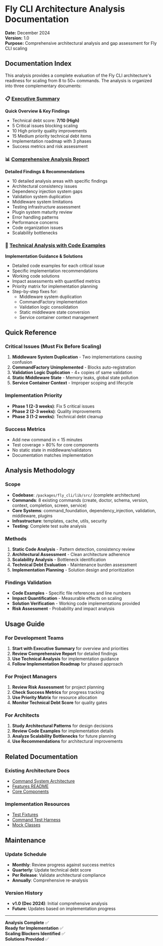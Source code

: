 # Fly CLI Architecture Analysis Documentation

**Date:** December 2024  
**Version:** 1.0  
**Purpose:** Comprehensive architectural analysis and gap assessment for Fly CLI scaling

## Documentation Index

This analysis provides a complete evaluation of the Fly CLI architecture's readiness for scaling from 8 to 50+ commands. The analysis is organized into three complementary documents:

### 📋 [Executive Summary](./architecture-analysis-summary.md)
**Quick Overview & Key Findings**
- Technical debt score: **7/10 (High)**
- 5 Critical issues blocking scaling
- 10 High priority quality improvements
- 15 Medium priority technical debt items
- Implementation roadmap with 3 phases
- Success metrics and risk assessment

### 📊 [Comprehensive Analysis Report](./architecture-analysis-report.md)
**Detailed Findings & Recommendations**
- 10 detailed analysis areas with specific findings
- Architectural consistency issues
- Dependency injection system gaps
- Validation system duplication
- Middleware system limitations
- Testing infrastructure assessment
- Plugin system maturity review
- Error handling patterns
- Performance concerns
- Code organization issues
- Scalability bottlenecks

### 🔧 [Technical Analysis with Code Examples](./technical-analysis-detailed.md)
**Implementation Guidance & Solutions**
- Detailed code examples for each critical issue
- Specific implementation recommendations
- Working code solutions
- Impact assessments with quantified metrics
- Priority matrix for implementation planning
- Step-by-step fixes for:
  - Middleware system duplication
  - CommandFactory implementation
  - Validation logic consolidation
  - Static middleware state conversion
  - Service container context management

## Quick Reference

### Critical Issues (Must Fix Before Scaling)
1. **Middleware System Duplication** - Two implementations causing confusion
2. **CommandFactory Unimplemented** - Blocks auto-registration
3. **Validation Logic Duplication** - 4+ copies of same validation
4. **Static Middleware State** - Memory leaks, global state pollution
5. **Service Container Context** - Improper scoping and lifecycle

### Implementation Priority
- **Phase 1 (2-3 weeks)**: Fix 5 critical issues
- **Phase 2 (2-3 weeks)**: Quality improvements
- **Phase 3 (1-2 weeks)**: Technical debt cleanup

### Success Metrics
- Add new command in < 15 minutes
- Test coverage > 80% for core components
- No static state in middleware/validators
- Documentation matches implementation

## Analysis Methodology

### Scope
- **Codebase**: `/packages/fly_cli/lib/src/` (complete architecture)
- **Commands**: 8 existing commands (create, doctor, schema, version, context, completion, screen, service)
- **Core Systems**: command_foundation, dependency_injection, validation, middleware, plugins
- **Infrastructure**: templates, cache, utils, security
- **Testing**: Complete test suite analysis

### Methods
1. **Static Code Analysis** - Pattern detection, consistency review
2. **Architectural Assessment** - Clean architecture adherence
3. **Scalability Analysis** - Bottleneck identification
4. **Technical Debt Evaluation** - Maintenance burden assessment
5. **Implementation Planning** - Solution design and prioritization

### Findings Validation
- **Code Examples** - Specific file references and line numbers
- **Impact Quantification** - Measurable effects on scaling
- **Solution Verification** - Working code implementations provided
- **Risk Assessment** - Probability and impact analysis

## Usage Guide

### For Development Teams
1. **Start with Executive Summary** for overview and priorities
2. **Review Comprehensive Report** for detailed findings
3. **Use Technical Analysis** for implementation guidance
4. **Follow Implementation Roadmap** for phased approach

### For Project Managers
1. **Review Risk Assessment** for project planning
2. **Check Success Metrics** for progress tracking
3. **Use Priority Matrix** for resource allocation
4. **Monitor Technical Debt Score** for quality gates

### For Architects
1. **Study Architectural Patterns** for design decisions
2. **Review Code Examples** for implementation details
3. **Analyze Scalability Bottlenecks** for future planning
4. **Use Recommendations** for architectural improvements

## Related Documentation

### Existing Architecture Docs
- [Command System Architecture](../architecture/command-system.md)
- [Features README](../features/README.md)
- [Core Components](../core/)

### Implementation Resources
- [Test Fixtures](../test/helpers/test_fixtures.dart)
- [Command Test Harness](../test/helpers/command_test_harness.dart)
- [Mock Classes](../test/helpers/mock_classes.dart)

## Maintenance

### Update Schedule
- **Monthly**: Review progress against success metrics
- **Quarterly**: Update technical debt score
- **Per Release**: Validate architectural compliance
- **Annually**: Comprehensive re-analysis

### Version History
- **v1.0 (Dec 2024)**: Initial comprehensive analysis
- **Future**: Updates based on implementation progress

---

**Analysis Complete** ✅  
**Ready for Implementation** ✅  
**Scaling Blockers Identified** ✅  
**Solutions Provided** ✅
